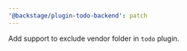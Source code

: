 ```yaml
---
'@backstage/plugin-todo-backend': patch
---
```


Add support to exclude vendor folder in `todo` plugin.
